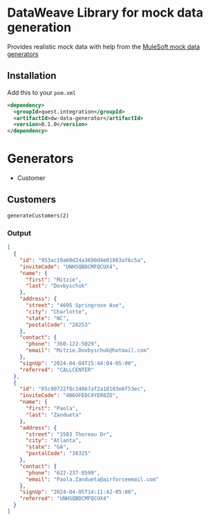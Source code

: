# DataWeave Library for mock data generation 

Provides realistic mock data with help from the [MuleSoft mock data generators](https://anypoint.mulesoft.com/exchange/68ef9520-24e9-4cf2-b2f5-620025690913/data-weave-mock-data-generators-library/minor/1.0/)

## Installation
Add this to your `pom.xml`
```xml
<dependency>
  <groupId>quest.integration</groupId>
  <artifactId>dw-data-generator</artifactId>
  <version>0.1.0</version>
</dependency>
```

# Generators

* Customer

## Customers

```dataweave
generateCustomers(2)
```

### Output
```json
[
  {
    "id": "953ac19a60d24a3690d4e01803af6c5a",
    "inviteCode": "UNHSQBDCMFQCUX4",
    "name": {
      "first": "Mitzie",
      "last": "Dovbyschuk"
    },
    "address": {
      "street": "4695 Springrose Ave",
      "city": "Charlotte",
      "state": "NC",
      "postalCode": "28253"
    },
    "contact": {
      "phone": "360-122-5029",
      "email": "Mitzie.Dovbyschuk@hotmail.com"
    },
    "signUp": "2024-04-04T15:44:04-05:00",
    "referred": "CALLCENTER"
  },
  {
    "id": "85c90722f8c34067af2a18103e6f53ec",
    "inviteCode": "4B6OFEDC4YER0ZO",
    "name": {
      "first": "Paola",
      "last": "Zandueta"
    },
    "address": {
      "street": "3503 Thoreau Dr",
      "city": "Atlanta",
      "state": "GA",
      "postalCode": "30325"
    },
    "contact": {
      "phone": "622-237-8599",
      "email": "Paola.Zandueta@airforceemail.com"
    },
    "signUp": "2024-04-05T14:11:42-05:00",
    "referred": "UNHSQBDCMFQCUX4"
  }
]
```